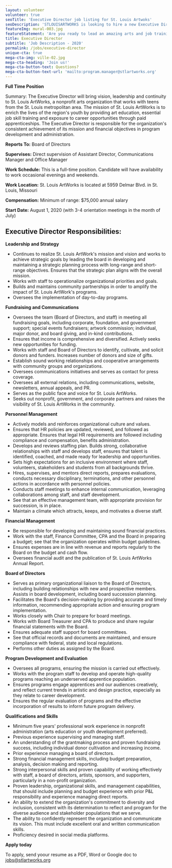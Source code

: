 ```yaml
---
layout: volunteer
volunteer: true
seoTitle: 'Executive Director job listing for St. Louis Artwoks'
seoDescription: 'STLOUISARTWORKS is looking to hire a new Executive Director. Apply today!'
featureImg: mural-003.jpg
featureStatement: 'Are you ready to lead an amazing arts and job training program?'
title: Executive Director
subtitle: 'Job Description - 2020'
permalink: /jobs/executive-director
unique-cta: true
mega-cta-img: ville-02.jpg
mega-cta-heading: 'Join us!'
mega-cta-button-text: Questions?
mega-cta-button-text-url: 'mailto:program.manager@stlartworks.org'
---
```


**Full Time Position**

Summary: The Executive Director will bring vision, leadership and continuity to St. Louis ArtWorks, a nonprofit arts organization that works with teens from the St. Louis metropolitan area. The mission of St. Louis ArtWorks is to enrich the lives of the region&#39;s youth by providing art education, essential job skill training and exposure to career opportunities through paid apprenticeships. The Executive Director is responsible for the organization&#39;s consistent achievement of its mission and financial objectives in program development and administration.

**Reports To:** Board of Directors

**Supervises:** Direct supervision of Assistant Director, Communications Manager and Office Manager

**Work Schedule:** This is a full-time position. Candidate will have availability to work occasional evenings and weekends.

**Work Location:** St. Louis ArtWorks is located at 5959 Delmar Blvd. in St. Louis, Missouri

**Compensation:** Minimum of range: $75,000 annual salary

**Start Date:** August 1, 2020 (with 3-4 orientation meetings in the month of July)

## Executive Director Responsibilities:

**Leadership and Strategy**

- Continues to realize St. Louis ArtWork&#39;s mission and vision and works to achieve strategic goals by leading the board in developing and maintaining a strategic planning process with long-range and short-range objectives. Ensures that the strategic plan aligns with the overall mission.
- Works with staff to operationalize organizational priorities and goals.
- Builds and maintains community partnerships in order to amplify the impact of St. Louis ArtWork&#39;s programs.
- Oversees the implementation of day-to-day programs.

**Fundraising and Communications**
- Oversees the team (Board of Directors, and staff) in meeting all fundraising goals, including corporate, foundation, and government support; special events fundraisers; artwork commission; individual, major donor, and board giving, and in-kind contributions.
- Ensures that income is comprehensive and diversified. Actively seeks new opportunities for funding.
- Works with staff and Board of Directors to identify, cultivate, and solicit donors and funders. Increases number of donors and size of gifts.
- Establish sound working relationships and cooperative arrangements with community groups and organizations.
- Oversees communications initiatives and serves as contact for press coverage.
- Oversees all external relations, including communications, website, newsletters, annual appeals, and PR.
- Serves as the public face and voice for St. Louis ArtWorks.
- Seeks out nonprofit, government, and corporate partners and raises the visibility of St. Louis ArtWorks in the community.

**Personnel Management**
- Actively models and reinforces organizational culture and values.
- Ensures that HR policies are updated, reviewed, and followed as appropriate. Ensures that legal HR requirements are followed including compliance and compensation, benefits administration.
- Develops and reviews staffing plan. Builds strong, collaborative relationships with staff and develops staff, ensures that talent is identified, coached, and made ready for leadership and opportunities.
- Sets high expectations for an inclusive environment where staff, volunteers, stakeholders and students from all backgrounds thrive.
- Hires, supervises, and mentors direct reports, prepares evaluations, conducts necessary disciplinary, terminations, and other personnel actions in accordance with personnel policies.
- Conducts staff meetings to enhance internal communication, leveraging collaborations among staff, and staff development.
- See that an effective management team, with appropriate provision for succession, is in place.
- Maintain a climate which attracts, keeps, and motivates a diverse staff.

**Financial Management**
- Be responsible for developing and maintaining sound financial practices.
- Work with the staff, Finance Committee, CPA and the Board in preparing a budget; see that the organization operates within budget guidelines.
- Ensures expenses are in line with revenue and reports regularly to the Board on the budget and cash flow.
- Oversees financial audit and the publication of St. Louis ArtWorks Annual Report.

**Board of Directors**
- Serves as primary organizational liaison to the Board of Directors, including building relationships with new and prospective members. Assists in board development, including board succession planning.
- Facilitates the Board&#39;s decision-making by providing accurate and timely information, recommending appropriate action and ensuring program implementation.
- Works closely with Chair to prepare for board meetings.
- Works with Board Treasurer and CPA to produce and share regular financial statements with the Board.
- Ensures adequate staff support for board committees.
- See that official records and documents are maintained, and ensure compliance with federal, state and local regulations.
- Performs other duties as assigned by the Board.

**Program Development and Evaluation**
- Oversees all programs, ensuring the mission is carried out effectively.
- Works with the program staff to develop and operate high-quality programs reaching an underserved apprentice population.
- Ensures programs engage apprentices and our audiences creatively, and reflect current trends in artistic and design practice, especially as they relate to career development.
- Ensures the regular evaluation of programs and the effective incorporation of results to inform future program delivery.

**Qualifications and Skills**
- Minimum five years&#39; professional work experience in nonprofit administration (arts education or youth development preferred).
- Previous experience supervising and managing staff.
- An understanding of the grantmaking process and proven fundraising success, including individual donor cultivation and increasing income.
- Prior experience managing a board of directors.
- Strong financial management skills, including budget preparation, analysis, decision making and reporting.
- Strong interpersonal skills and proven capability of working effectively with staff, a board of directors, artists, sponsors, and supporters, particularly in a non-profit organization.
- Proven leadership, organizational skills, and management capabilities, that should include planning and budget experience with prior P&amp;L responsibility and experience managing direct reports.
- An ability to extend the organization&#39;s commitment to diversity and inclusion, consistent with its determination to reflect and program for the diverse audience and stakeholder populations that we serve.
- The ability to confidently represent the organization and communicate its vision. This must include excellent oral and written communication skills.
- Proficiency desired in social media platforms.
 

**Apply today**

To apply, send yoour resume as a PDF, Word or Google doc to [jobs@stlartworks.org](mailto:jobs@stlartworks.org)

